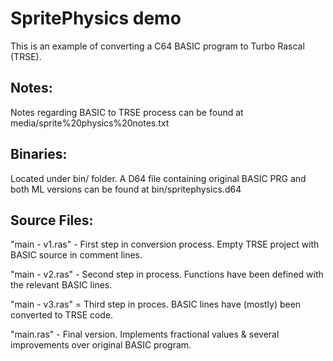 SpritePhysics demo
==================

This is an example of converting a C64 BASIC program to Turbo Rascal (TRSE).

Notes:
------
Notes regarding BASIC to TRSE process can be found at media/sprite%20physics%20notes.txt


Binaries: 
---------
Located under bin/ folder. 
A D64 file containing original BASIC PRG and both ML versions can be found at bin/spritephysics.d64


Source Files:
-------------
"main - v1.ras" - First step in conversion process.  Empty TRSE project with BASIC source in comment lines.

"main - v2.ras" - Second step in process.  Functions have been defined with the relevant BASIC lines.

"main - v3.ras" = Third step in proces.  BASIC lines have (mostly) been converted to TRSE code.

"main.ras" - Final version.  Implements fractional values & several improvements over original BASIC program.
